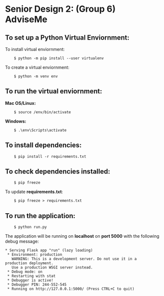 # Senior Design 2: (Group 6) AdviseMe

## To set up a Python Virtual Enviornment:
To install virtual enviornment: 

        $ python -m pip install --user virtualenv
To create a virtual enviornment: 

        $ python -m venv env

## To run the virtual enviornment: 
**Mac OS/Linux:** 
        
        $ source /env/bin/activate
**Windows:** 
        
        $ .\env\Scripts\activate 
        
## To install dependencies: 

        $ pip install -r requirements.txt

## To check dependencies installed: 

        $ pip freeze
        
To update **requirements.txt**:

        $ pip freeze > requirements.txt 
        
## To run the application:

        $ python run.py 

The application will be running on **localhost** on **port 5000** with the following debug message: 

```
* Serving Flask app "run" (lazy loading)
 * Environment: production
   WARNING: This is a development server. Do not use it in a production deployment.
   Use a production WSGI server instead.
 * Debug mode: on
 * Restarting with stat
 * Debugger is active!
 * Debugger PIN: 244-552-545
 * Running on http://127.0.0.1:5000/ (Press CTRL+C to quit)
```
